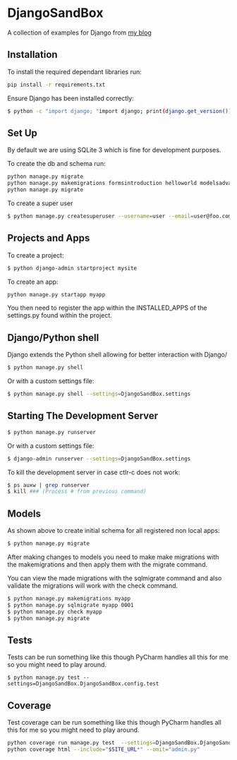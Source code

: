 # DjangoSandBox #

A collection of examples for Django from [my blog](https://lukewickstead.wordpress.com/2015/04/19/python-django) 


## Installation ##

To install the required dependant libraries run:

``` bash
pip install -r requirements.txt
```

Ensure Django has been installed correctly:

``` bash
$ python -c "import django; "import django; print(django.get_version())"
```

## Set Up ##

By default we are using SQLite 3 which is fine for development purposes.

To create the db and schema run:

``` bash
python manage.py migrate
python manage.py makemigrations formsintroduction helloworld modelsadvanced modelsintroduction viewsintroduction
python manage.py migrate
```

To create a super user

``` bash
$ python manage.py createsuperuser --username=user --email=user@foo.com
```

## Projects and Apps ##

To create a project:

``` bash
$ python django-admin startproject mysite
```

To create an app:

``` bash
python manage.py startapp myapp
```

You then need to register the app within the INSTALLED_APPS of the settings.py found within the project.

## Django/Python shell ##

Django extends the Python shell allowing for better interaction with Django/

``` bash
$ python manage.py shell
```

Or with a custom settings file:

``` bash
$ python manage.py shell --settings=DjangoSandBox.settings
```

## Starting The Development Server ###

``` bash
$ python manage.py runserver
```

Or with a custom settings file:

``` bash
$ django-admin runserver --settings=DjangoSandBox.settings
```

To kill the development server in case ctlr-c does not work:

```bash 
$ ps auxw | grep runserver
$ kill ### (Process # from previous command)
```

## Models ##

As shown above to create initial schema for all registered non local apps:

``` bash
$ python manage.py migrate
```

After making changes to models you need to make make migrations with the makemigrations and then apply them with the 
migrate command.

You can view the made migrations with the sqlmigrate command and also validate the migrations will work with the check
command.

``` bash
$ python manage.py makemigrations myapp
$ python manage.py sqlmigrate myapp 0001
$ python manage.py check myapp
$ python manage.py migrate
```


## Tests ##

Tests can be run something like this though PyCharm handles all this for me so you might need to play around.

```
$ python manage.py test --settings=DjangoSandBox.DjangoSandBox.config.test
```

## Coverage ##

Test coverage can be run something like this though PyCharm handles all this for me so you might need to play around.

``` bash
python coverage run manage.py test  --settings=DjangoSandBox.DjangoSandBox.config.test
python coverage html --include="$SITE_URL*" --omit="admin.py"
```


